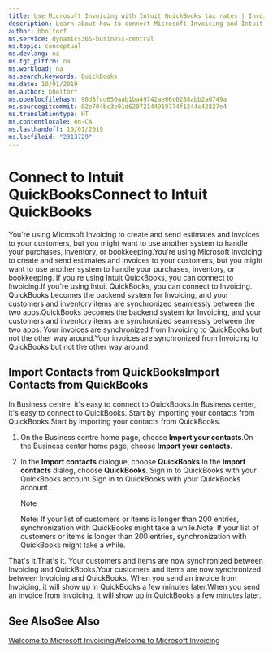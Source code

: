 ```yaml
---
title: Use Microsoft Invoicing with Intuit QuickBooks tax rates | Invoicing
description: Learn about how to connect Microsoft Invoicing and Intuit QuickBooks.
author: bholtorf
ms.service: dynamics365-business-central
ms.topic: conceptual
ms.devlang: na
ms.tgt_pltfrm: na
ms.workload: na
ms.search.keywords: QuickBooks
ms.date: 10/01/2019
ms.author: bholtorf
ms.openlocfilehash: 90d8fcd650aab1ba49742ae06c0288abb2ad749a
ms.sourcegitcommit: 02e704bc3e01d62072144919774f1244c42827e4
ms.translationtype: HT
ms.contentlocale: en-CA
ms.lasthandoff: 10/01/2019
ms.locfileid: "2313729"
---
```

# <a name="connect-to-intuit-quickbooks"></a><span data-ttu-id="66797-103">Connect to Intuit QuickBooks</span><span class="sxs-lookup"><span data-stu-id="66797-103">Connect to Intuit QuickBooks</span></span>
<span data-ttu-id="66797-104">You're using Microsoft Invoicing to create and send estimates and invoices to your customers, but you might want to use another system to handle your purchases, inventory, or bookkeeping.</span><span class="sxs-lookup"><span data-stu-id="66797-104">You're using Microsoft Invoicing to create and send estimates and invoices to your customers, but you might want to use another system to handle your purchases, inventory, or bookkeeping.</span></span> <span data-ttu-id="66797-105">If you're using Intuit QuickBooks, you can connect to Invoicing.</span><span class="sxs-lookup"><span data-stu-id="66797-105">If you're using Intuit QuickBooks, you can connect to Invoicing.</span></span> <span data-ttu-id="66797-106">QuickBooks becomes the backend system for Invoicing, and your customers and inventory items are synchronized seamlessly between the two apps.</span><span class="sxs-lookup"><span data-stu-id="66797-106">QuickBooks becomes the backend system for Invoicing, and your customers and inventory items are synchronized seamlessly between the two apps.</span></span> <span data-ttu-id="66797-107">Your invoices are synchronized from Invoicing to QuickBooks but not the other way around.</span><span class="sxs-lookup"><span data-stu-id="66797-107">Your invoices are synchronized from Invoicing to QuickBooks but not the other way around.</span></span>

## <a name="import-contacts-from-quickbooks"></a><span data-ttu-id="66797-108">Import Contacts from QuickBooks</span><span class="sxs-lookup"><span data-stu-id="66797-108">Import Contacts from QuickBooks</span></span>
<span data-ttu-id="66797-109">In Business centre, it's easy to connect to QuickBooks.</span><span class="sxs-lookup"><span data-stu-id="66797-109">In Business center, it's easy to connect to QuickBooks.</span></span> <span data-ttu-id="66797-110">Start by importing your contacts from QuickBooks.</span><span class="sxs-lookup"><span data-stu-id="66797-110">Start by importing your contacts from QuickBooks.</span></span>

1. <span data-ttu-id="66797-111">On the Business centre home page, choose **Import your contacts**.</span><span class="sxs-lookup"><span data-stu-id="66797-111">On the Business center home page, choose **Import your contacts**.</span></span>
2. <span data-ttu-id="66797-112">In the **Import contacts** dialogue, choose **QuickBooks**.</span><span class="sxs-lookup"><span data-stu-id="66797-112">In the **Import contacts** dialog, choose **QuickBooks**.</span></span> <span data-ttu-id="66797-113">Sign in to QuickBooks with your QuickBooks account.</span><span class="sxs-lookup"><span data-stu-id="66797-113">Sign in to QuickBooks with your QuickBooks account.</span></span>

    > [!Note]
    > <span data-ttu-id="66797-114">Note: If your list of customers or items is longer than 200 entries, synchronization with QuickBooks might take a while.</span><span class="sxs-lookup"><span data-stu-id="66797-114">Note: If your list of customers or items is longer than 200 entries, synchronization with QuickBooks might take a while.</span></span>

<span data-ttu-id="66797-115">That's it.</span><span class="sxs-lookup"><span data-stu-id="66797-115">That's it.</span></span> <span data-ttu-id="66797-116">Your customers and items are now synchronized between Invoicing and QuickBooks.</span><span class="sxs-lookup"><span data-stu-id="66797-116">Your customers and items are now synchronized between Invoicing and QuickBooks.</span></span> <span data-ttu-id="66797-117">When you send an invoice from Invoicing, it will show up in QuickBooks a few minutes later.</span><span class="sxs-lookup"><span data-stu-id="66797-117">When you send an invoice from Invoicing, it will show up in QuickBooks a few minutes later.</span></span>

## <a name="see-also"></a><span data-ttu-id="66797-118">See Also</span><span class="sxs-lookup"><span data-stu-id="66797-118">See Also</span></span>
[<span data-ttu-id="66797-119">Welcome to Microsoft Invoicing</span><span class="sxs-lookup"><span data-stu-id="66797-119">Welcome to Microsoft Invoicing</span></span>](index.md)